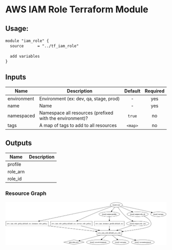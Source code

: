 AWS IAM Role Terraform Module
=====================

Usage:
------

    module "iam_role" {
      source      = "../tf_iam_role"

      add variables
    }


## Inputs

| Name | Description | Default | Required |
|------|-------------|:-----:|:-----:|
| environment | Environment (ex: dev, qa, stage, prod) | - | yes |
| name | Name | - | yes |
| namespaced | Namespace all resources (prefixed with the environment)? | `true` | no |
| tags | A map of tags to add to all resources | `<map>` | no |

## Outputs

| Name | Description |
|------|-------------|
| profile |  |
| role_arn |  |
| role_id |  |


### Resource Graph

![Terraform Graph](graph.png)

